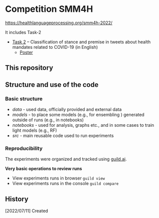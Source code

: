 # Competition SMM4H

https://healthlanguageprocessing.org/smm4h-2022/



It includes Task-2

* [Task 2](https://codalab.lisn.upsaclay.fr/competitions/5067) – Classification of stance and premise in tweets about health mandates related to COVID-19 (in English)
  - [Poster](ssm4h_mattica_20220929b.pdf)


## This repository



## Structure and use of the code

### Basic structure
  - *data* - used data, officially provided and external data
  - *models* - to place some models (e.g., for ensembling ) generated outside of runs (e.g., in notebooks)
  - *notebooks* - used for analysis, graphs etc., and in some cases to train light models (e.g., RF)
  - *src* - main reusable code used to run experiments 

### Reproducibility

The experiments were organized and tracked using [guild.ai](https://my.guild.ai/).

**Very basic operations to review runs**
- View experiments runs in browser ``guild view`` 
- View experiments runs in the console ``guild compare`` 


## History

[2022/07/11]
Created


